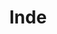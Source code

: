 ---
layout: category
title: Inde
category_slug: inde
category_name: Inde
category_description: Vous trouverez ici les posts relatifs à la partie indienne de notre voyage
category_feature_image: P1110958.jpg
parmalink: /category/inde/
---
